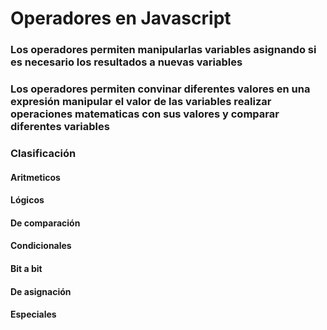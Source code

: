 # Operadores en Javascript 

### Los operadores permiten manipularlas variables asignando si es necesario los resultados a nuevas variables 

### Los operadores permiten convinar diferentes valores en una expresión manipular el valor de las variables realizar operaciones matematicas con sus valores y comparar diferentes variables 



### Clasificación 
#### Aritmeticos 
#### Lógicos
#### De comparación 
#### Condicionales 
#### Bit a bit 
#### De asignación 
#### Especiales  